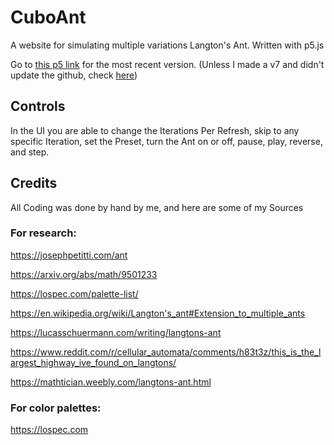 # CuboAnt
A website for simulating multiple variations Langton's Ant. Written with p5.js

Go to [this p5 link](https://editor.p5js.org/Cubo/sketches/CgM8f6tgI) for the most recent version. (Unless I made a v7 and didn't update the github, check [here](https://editor.p5js.org/Cubo/sketches))

## Controls
In the UI you are able to change the Iterations Per Refresh, skip to any specific Iteration, set the Preset, turn the Ant on or off, pause, play, reverse, and step. 

## Credits

All Coding was done by hand by me, and here are some of my Sources

### For research:

https://josephpetitti.com/ant

https://arxiv.org/abs/math/9501233

https://lospec.com/palette-list/

https://en.wikipedia.org/wiki/Langton's_ant#Extension_to_multiple_ants

https://lucasschuermann.com/writing/langtons-ant

https://www.reddit.com/r/cellular_automata/comments/h83t3z/this_is_the_largest_highway_ive_found_on_langtons/

https://mathtician.weebly.com/langtons-ant.html

### For color palettes:

https://lospec.com
